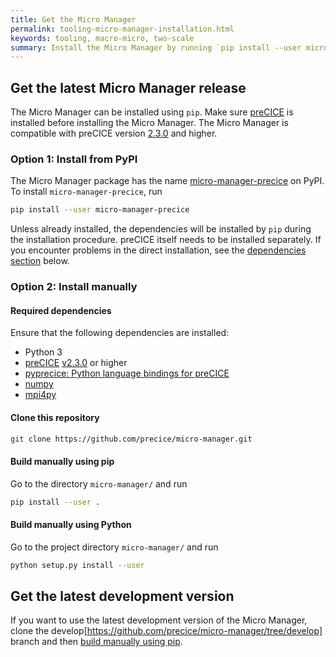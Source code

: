 ```yaml
---
title: Get the Micro Manager
permalink: tooling-micro-manager-installation.html
keywords: tooling, macro-micro, two-scale
summary: Install the Micro Manager by running `pip install --user micro-manager-precice`.
---
```


## Get the latest Micro Manager release

The Micro Manager can be installed using `pip`. Make sure [preCICE](installation-overview.html) is installed before installing the Micro Manager. The Micro Manager is compatible with preCICE version [2.3.0](https://github.com/precice/precice/releases/tag/v2.3.0) and higher.

### Option 1: Install from PyPI

The Micro Manager package has the name [micro-manager-precice](https://pypi.org/project/micro-manager-precice/) on PyPI. To install `micro-manager-precice`, run

```bash
pip install --user micro-manager-precice
```

Unless already installed, the dependencies will be installed by `pip` during the installation procedure. preCICE itself needs to be installed separately. If you encounter problems in the direct installation, see the [dependencies section](#required-dependencies) below.

### Option 2: Install manually

#### Required dependencies

Ensure that the following dependencies are installed:

* Python 3
* [preCICE](installation-overview.html) [v2.3.0](https://github.com/precice/precice/releases/tag/v2.3.0) or higher
* [pyprecice: Python language bindings for preCICE](installation-bindings-python.html)
* [numpy](https://numpy.org/install/)
* [mpi4py](https://mpi4py.readthedocs.io/en/stable/install.html)

#### Clone this repository

```bash
git clone https://github.com/precice/micro-manager.git
```

#### Build manually using pip

Go to the directory `micro-manager/` and run

```bash
pip install --user .
```

#### Build manually using Python

Go to the project directory `micro-manager/` and run

```bash
python setup.py install --user
```

## Get the latest development version

If you want to use the latest development version of the Micro Manager, clone the develop[https://github.com/precice/micro-manager/tree/develop] branch and then [build manually using pip](#build-manually-using-pip).
